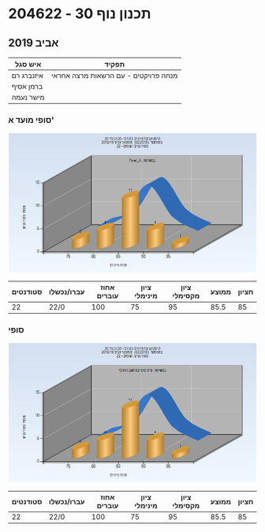 # 204622 - תכנון נוף 30

## אביב 2019

| איש סגל | תפקיד |
| ---- | ---- |
| איזנברג רם | מנחה פרויקטים  - עם הרשאות מרצה אחראי |
| ברמן אסיף |  |
| מישר נעמה |  |

### סופי מועד א'

![201802 Final_A](201802/Final_A.png)

| סטודנטים | עברו/נכשלו | אחוז עוברים | ציון מינימלי | ציון מקסימלי | ממוצע | חציון |
| ---- | ---- | ---- | ---- | ---- | ---- | ---- |
| 22 | 22/0 | 100 | 75 | 95 | 85.5 | 85 |

### סופי

![201802 Finals](201802/Finals.png)

| סטודנטים | עברו/נכשלו | אחוז עוברים | ציון מינימלי | ציון מקסימלי | ממוצע | חציון |
| ---- | ---- | ---- | ---- | ---- | ---- | ---- |
| 22 | 22/0 | 100 | 75 | 95 | 85.5 | 85 |

